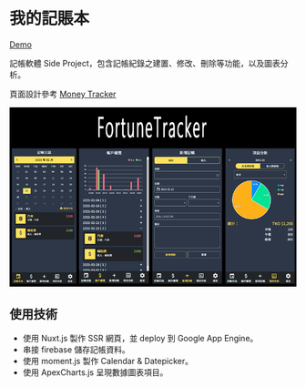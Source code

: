 # 我的記賬本

[Demo](https://fortunetracker-1bb65.uc.r.appspot.com/admin)

記帳軟體 Side Project，包含記帳紀錄之建置、修改、刪除等功能，以及圖表分析。

頁面設計參考 [Money Tracker](https://github.com/waveciou/MoneyTracker)

![](README.png)

## 使用技術
- 使用 Nuxt.js 製作 SSR 網頁，並 deploy 到 Google App Engine。
- 串接 firebase 儲存記帳資料。
- 使用 moment.js 製作 Calendar & Datepicker。
- 使用 ApexCharts.js 呈現數據圖表項目。
